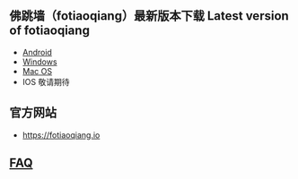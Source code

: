 
## 佛跳墙（fotiaoqiang）最新版本下载 Latest version of fotiaoqiang</a>
- <a href="https://github.com/getfotiaoqiang/download/releases/download/V2.6.0/fotiaoqiang-v2.6.0-1.apk"> Android </a>
- <a href="https://github.com/getfotiaoqiang/download/releases/download/V2.6.0/fotiaoqiang-2.6.0-1-Setup.exe"> Windows </a>
- <a href="https://github.com/getfotiaoqiang/download/releases/download/V2.6.0/v260-1_fotiaoqiang_darwin_amd64_install.dmg"> Mac OS </a>
- IOS 敬请期待

## 官方网站
- https://fotiaoqiang.io


## <a href="https://github.com/getfotiaoqiang/fotiaoqiang/wiki/FAQ">FAQ</a>
